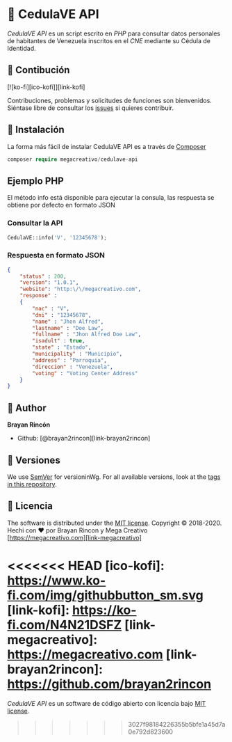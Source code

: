 # 👋 CedulaVE API

*CedulaVE API* es un script escrito en *PHP* para consultar datos personales de habitantes de Venezuela inscritos en el *CNE* mediante su Cédula de Identidad.

## 🤝 Contibución

[![ko-fi][ico-kofi]][link-kofi]

Contribuciones, problemas y solicitudes de funciones son bienvenidos. Siéntase libre de consultar los [issues](https://github.com/megacreativo/CedulaVE-API/issues) si quieres contribuir.

## 🔧 Instalación

La forma más fácil de instalar CedulaVE API es a través de [Composer](https://github.com/composer/composer)

```php
composer require megacreativo/cedulave-api
```

## Ejemplo PHP

El método info está disponible para ejecutar la consula, las respuesta se obtiene por defecto en formato JSON

### Consultar la API

```php
CedulaVE::info('V', '12345678');
```

### Respuesta en formato JSON

```json
{
    "status" : 200,
    "version": "1.0.1",
    "website": "http:\/\/megacreativo.com",
    "response" :
    {
        "nac" : "V",
        "dni" : "12345678",
        "name" : "Jhon Alfred",
        "lastname" : "Doe Law",
        "fullname" : "Jhon Alfred Doe Law",
        "isadult" : true,
        "state" : "Estado",
        "municipality" : "Municipio",
        "address" : "Parroquia",
        "direccion" : "Venezuela",
        "voting" : "Voting Center Address"
    }
}
```

## 👤 Author

**Brayan Rincón**
- Github: [@brayan2rincon][link-brayan2rincon]

## 📌 Versiones 

We use [SemVer](http://semver.org/) for versioninWg. For all available versions, look at the [tags in this repository](https://github.com/tu/proyecto/tags).

## 📝 Licencia

The software is distributed under the [MIT license](https://github.com/megacreativo/CedulaVE-API/master/LICENSE).
Copyright © 2018-2020. Hechi con ❤️ por Brayan Rincon y Mega Creativo [https://megacreativo.com][link-megacreativo]


<<<<<<< HEAD
[ico-kofi]: https://www.ko-fi.com/img/githubbutton_sm.svg
[link-kofi]: https://ko-fi.com/N4N21DSFZ
[link-megacreativo]: https://megacreativo.com
[link-brayan2rincon]: https://github.com/brayan2rincon
=======
*CedulaVE API* es un software de código abierto con licencia bajo [MIT license](http://opensource.org/licenses/MIT).
>>>>>>> 3027f98184226355b5bfe1a45d7a0e792d823600
